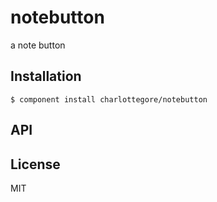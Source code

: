 
# notebutton

  a note button

## Installation

    $ component install charlottegore/notebutton

## API

   

## License

  MIT
